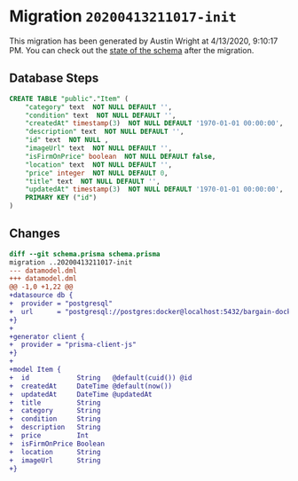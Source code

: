 # Migration `20200413211017-init`

This migration has been generated by Austin Wright at 4/13/2020, 9:10:17 PM.
You can check out the [state of the schema](./schema.prisma) after the migration.

## Database Steps

```sql
CREATE TABLE "public"."Item" (
    "category" text  NOT NULL DEFAULT '',
    "condition" text  NOT NULL DEFAULT '',
    "createdAt" timestamp(3)  NOT NULL DEFAULT '1970-01-01 00:00:00',
    "description" text  NOT NULL DEFAULT '',
    "id" text  NOT NULL ,
    "imageUrl" text  NOT NULL DEFAULT '',
    "isFirmOnPrice" boolean  NOT NULL DEFAULT false,
    "location" text  NOT NULL DEFAULT '',
    "price" integer  NOT NULL DEFAULT 0,
    "title" text  NOT NULL DEFAULT '',
    "updatedAt" timestamp(3)  NOT NULL DEFAULT '1970-01-01 00:00:00',
    PRIMARY KEY ("id")
) 
```

## Changes

```diff
diff --git schema.prisma schema.prisma
migration ..20200413211017-init
--- datamodel.dml
+++ datamodel.dml
@@ -1,0 +1,22 @@
+datasource db {
+  provider = "postgresql"
+  url      = "postgresql://postgres:docker@localhost:5432/bargain-docker?schema=public"
+}
+
+generator client {
+  provider = "prisma-client-js"
+}
+
+model Item {
+  id            String   @default(cuid()) @id
+  createdAt     DateTime @default(now())
+  updatedAt     DateTime @updatedAt
+  title         String
+  category      String
+  condition     String
+  description   String
+  price         Int
+  isFirmOnPrice Boolean
+  location      String
+  imageUrl      String
+}
```


